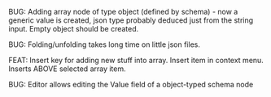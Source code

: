 BUG: Adding array node of type object (defined by schema) - now a generic value is created, json type probably deduced just from the string input.
Empty object should be created.

BUG: Folding/unfolding takes long time on little json files.

FEAT: Insert key for adding new stuff into array. Insert item in context menu. Inserts ABOVE selected array item.

BUG: Editor allows editing the Value field of a object-typed schema node


